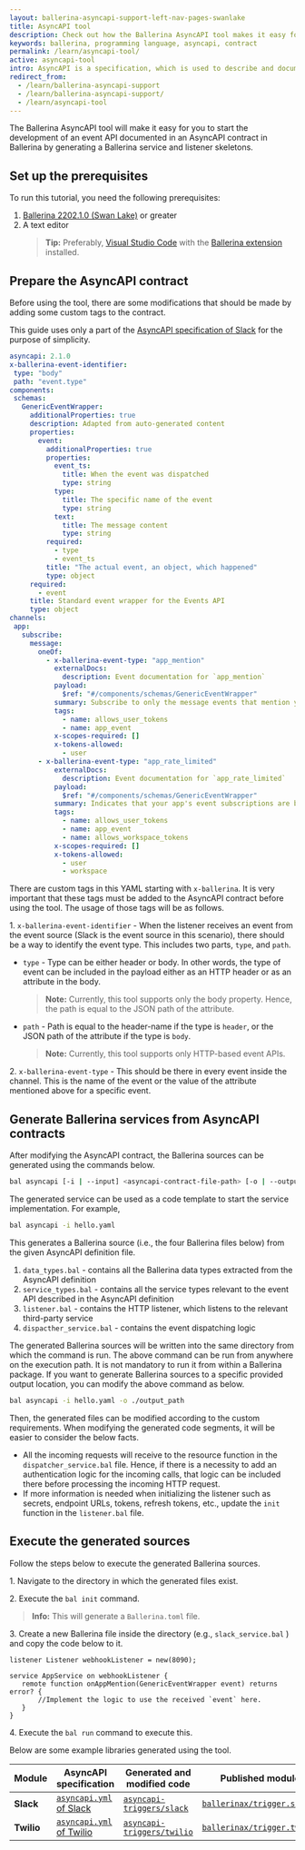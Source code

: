 ```yaml
---
layout: ballerina-asyncapi-support-left-nav-pages-swanlake
title: AsyncAPI tool
description: Check out how the Ballerina AsyncAPI tool makes it easy for you to start developing a service documented in an AsyncAPI contract.
keywords: ballerina, programming language, asyncapi, contract
permalink: /learn/asyncapi-tool/
active: asyncapi-tool
intro: AsyncAPI is a specification, which is used to describe and document message-driven APIs in a machine-readable format for easy development, discovery, and integration. Ballerina Swan Lake supports the AsyncAPI Specification version 2.x.
redirect_from:
  - /learn/ballerina-asyncapi-support
  - /learn/ballerina-asyncapi-support/
  - /learn/asyncapi-tool
---
```


The Ballerina AsyncAPI tool will make it easy for you to start the development of an event API documented in an AsyncAPI contract in Ballerina by generating a Ballerina service and listener skeletons.

## Set up the prerequisites

To run this tutorial, you need the following prerequisites:

1. [Ballerina 2202.1.0 (Swan Lake)](https://ballerina.io/learn/installing-ballerina/setting-up-ballerina/) or greater
2. A text editor
   > **Tip:** Preferably, [Visual Studio Code](https://code.visualstudio.com/) with the [Ballerina extension](https://marketplace.visualstudio.com/items?itemName=WSO2.ballerina) installed.

## Prepare the AsyncAPI contract

Before using the tool, there are some modifications that should be made by adding some custom tags to the contract.

This guide uses only a part of the [AsyncAPI specification of Slack](https://github.com/ballerina-platform/asyncapi-triggers/blob/main/asyncapi/slack/asyncapi.yml) for the purpose of simplicity.

```yaml
asyncapi: 2.1.0
x-ballerina-event-identifier:
 type: "body"
 path: "event.type"
components:
 schemas:
   GenericEventWrapper:
     additionalProperties: true
     description: Adapted from auto-generated content
     properties:
       event:
         additionalProperties: true
         properties:
           event_ts:
             title: When the event was dispatched
             type: string
           type:
             title: The specific name of the event
             type: string
           text:
             title: The message content
             type: string
         required:
           - type
           - event_ts
         title: "The actual event, an object, which happened"
         type: object
     required:
       - event
     title: Standard event wrapper for the Events API
     type: object
channels:
 app:
   subscribe:
     message:
       oneOf:
         - x-ballerina-event-type: "app_mention"
           externalDocs:
             description: Event documentation for `app_mention`
           payload:
             $ref: "#/components/schemas/GenericEventWrapper"
           summary: Subscribe to only the message events that mention your app or bot
           tags:
             - name: allows_user_tokens
             - name: app_event
           x-scopes-required: []
           x-tokens-allowed:
             - user
	   - x-ballerina-event-type: "app_rate_limited"
           externalDocs:
             description: Event documentation for `app_rate_limited`
           payload:
             $ref: "#/components/schemas/GenericEventWrapper"
           summary: Indicates that your app's event subscriptions are being rate limited
           tags:
             - name: allows_user_tokens
             - name: app_event
             - name: allows_workspace_tokens
           x-scopes-required: []
           x-tokens-allowed:
             - user
             - workspace
```

There are custom tags in this YAML starting with `x-ballerina`. It is very important that these tags must be added to the AsyncAPI contract before using the tool. The usage of those tags will be as follows.

1\. `x-ballerina-event-identifier` - When the listener receives an event from the event source (Slack is the event source in this scenario), there should be a way to identify the event type. This includes two parts, `type`, and `path`.

- `type` - Type can be either header or body. In other words, the type of event can be included in the payload either as an HTTP header or as an attribute in the body.

  > **Note:** Currently, this tool supports only the body property. Hence, the path is equal to the JSON path of the attribute.

- `path` - Path is equal to the header-name if the type is `header`, or the JSON path of the attribute if the type is `body`.

  > **Note:** Currently, this tool supports only HTTP-based event APIs.

2\. `x-ballerina-event-type` - This should be there in every event inside the channel. This is the name of the event or the value of the attribute mentioned above for a specific event.

## Generate Ballerina services from AsyncAPI contracts

After modifying the AsyncAPI contract, the Ballerina sources can be generated using the commands below.

```bash
bal asyncapi [-i | --input] <asyncapi-contract-file-path> [-o | --output] <output-location>
```

The generated service can be used as a code template to start the service implementation.
For example,

```bash
bal asyncapi -i hello.yaml
```

This generates a Ballerina source (i.e., the four Ballerina files below) from the given AsyncAPI definition file.

1. `data_types.bal` - contains all the Ballerina data types extracted from the AsyncAPI definition
2. `service_types.bal` - contains all the service types relevant to the event API described in the AsyncAPI definition
3. `listener.bal` - contains the HTTP listener, which listens to the relevant third-party service
4. `dispacther_service.bal` - contains the event dispatching logic

The generated Ballerina sources will be written into the same directory from which the command is run. The above command can be run from anywhere on the execution path. It is not mandatory to run it from within a Ballerina package. If you want to generate Ballerina sources to a specific provided output location, you can modify the above command as below.

```bash
bal asyncapi -i hello.yaml -o ./output_path
```

Then, the generated files can be modified according to the custom requirements. When modifying the generated code segments, it will be easier to consider the below facts.

- All the incoming requests will receive to the resource function in the `dispatcher_service.bal` file. Hence, if there is a necessity to add an authentication logic for the incoming calls, that logic can be included there before processing the incoming HTTP request.
- If more information is needed when initializing the listener such as secrets, endpoint URLs, tokens, refresh tokens, etc., update the `init` function in the `listener.bal` file.

## Execute the generated sources

Follow the steps below to execute the generated Ballerina sources.

1\. Navigate to the directory in which the generated files exist.

2\. Execute the `bal init` command.

> **Info:** This will generate a `Ballerina.toml` file.

3\. Create a new Ballerina file inside the directory (e.g., `slack_service.bal` ) and copy the code below to it.

```ballerina
listener Listener webhookListener = new(8090);

service AppService on webhookListener {
   remote function onAppMention(GenericEventWrapper event) returns error? {
       //Implement the logic to use the received `event` here.
   }
}
```

4\. Execute the `bal run` command to execute this.

Below are some example libraries generated using the tool.

| Module     | AsyncAPI specification                                                                                                                | Generated and modified code                                                                                                | Published module                                                                                 |
| ---------- | ------------------------------------------------------------------------------------------------------------------------------------- | -------------------------------------------------------------------------------------------------------------------------- | ------------------------------------------------------------------------------------------------ |
| **Slack**  | <a href="https://github.com/ballerina-platform/asyncapi-triggers/blob/main/asyncapi/slack/asyncapi.yml">`asyncapi.yml` of Slack</a>   | <a href="https://github.com/ballerina-platform/asyncapi-triggers/tree/main/asyncapi/slack">`asyncapi-triggers/slack`</a>   | <a href="https://central.ballerina.io/ballerinax/trigger.slack">`ballerinax/trigger.slack`</a>   |
| **Twilio** | <a href="https://github.com/ballerina-platform/asyncapi-triggers/blob/main/asyncapi/twilio/asyncapi.yml">`asyncapi.yml` of Twilio</a> | <a href="https://github.com/ballerina-platform/asyncapi-triggers/tree/main/asyncapi/twilio">`asyncapi-triggers/twilio`</a> | <a href="https://central.ballerina.io/ballerinax/trigger.twilio">`ballerinax/trigger.twilio`</a> |
